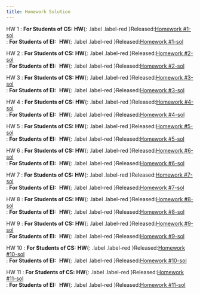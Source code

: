 ```yaml
---
title: Homework Solution
---
```


HW 1
: **For Students of CS:** **HW**{: .label .label-red }Released:[Homework #1-sol](https://basics.sjtu.edu.cn/~yangqizhe/pdf/la2024s/homework/LA-hw1forCSsol.pdf)  
: **For Students of EI:**&thinsp;&thinsp; **HW**{: .label .label-red }Released:[Homework #1-sol](https://basics.sjtu.edu.cn/~yangqizhe/pdf/la2024s/homework/LA-hw1forEIsol.pdf)  

HW 2
: **For Students of CS:** **HW**{: .label .label-red }Released:[Homework #2-sol](https://basics.sjtu.edu.cn/~yangqizhe/pdf/la2024s/homework/LA-hw2forCSsol.pdf)  
: **For Students of EI:**&thinsp;&thinsp; **HW**{: .label .label-red }Released:[Homework #2-sol](https://basics.sjtu.edu.cn/~yangqizhe/pdf/la2024s/homework/LA-hw2forEIsol.pdf)  

HW 3
: **For Students of CS:** **HW**{: .label .label-red }Released:[Homework #3-sol](https://basics.sjtu.edu.cn/~yangqizhe/pdf/la2024s/homework/LA-hw3forCSsol.pdf)  
: **For Students of EI:**&thinsp;&thinsp; **HW**{: .label .label-red }Released:[Homework #3-sol](https://basics.sjtu.edu.cn/~yangqizhe/pdf/la2024s/homework/LA-hw3forEIsol.pdf)  

HW 4
: **For Students of CS:** **HW**{: .label .label-red }Released:[Homework #4-sol](https://basics.sjtu.edu.cn/~yangqizhe/pdf/la2024s/homework/LA-hw4forCSsol.pdf)  
: **For Students of EI:**&thinsp;&thinsp; **HW**{: .label .label-red }Released:[Homework #4-sol](https://basics.sjtu.edu.cn/~yangqizhe/pdf/la2024s/homework/LA-hw4forEIsol.pdf)  

HW 5
: **For Students of CS:** **HW**{: .label .label-red }Released:[Homework #5-sol](https://basics.sjtu.edu.cn/~yangqizhe/pdf/la2024s/homework/LA-hw5forCSsol.pdf)  
: **For Students of EI:**&thinsp;&thinsp; **HW**{: .label .label-red }Released:[Homework #5-sol](https://basics.sjtu.edu.cn/~yangqizhe/pdf/la2024s/homework/LA-hw5forEIsol.pdf)  

HW 6
: **For Students of CS:** **HW**{: .label .label-red }Released:[Homework #6-sol](https://basics.sjtu.edu.cn/~yangqizhe/pdf/la2024s/homework/LA-hw6forCSsol.pdf)  
: **For Students of EI:**&thinsp;&thinsp; **HW**{: .label .label-red }Released:[Homework #6-sol](https://basics.sjtu.edu.cn/~yangqizhe/pdf/la2024s/homework/LA-hw6forEIsol.pdf)  

HW 7
: **For Students of CS:** **HW**{: .label .label-red }Released:[Homework #7-sol](https://basics.sjtu.edu.cn/~yangqizhe/pdf/la2024s/homework/LA-hw7forCSsol.pdf)  
: **For Students of EI:**&thinsp;&thinsp; **HW**{: .label .label-red }Released:[Homework #7-sol](https://basics.sjtu.edu.cn/~yangqizhe/pdf/la2024s/homework/LA-hw7forEIsol.pdf)  

HW 8
: **For Students of CS:** **HW**{: .label .label-red }Released:[Homework #8-sol](https://basics.sjtu.edu.cn/~yangqizhe/pdf/la2024s/homework/LA-hw8forCSsol.pdf)  
: **For Students of EI:**&thinsp;&thinsp; **HW**{: .label .label-red }Released:[Homework #8-sol](https://basics.sjtu.edu.cn/~yangqizhe/pdf/la2024s/homework/LA-hw8forEIsol.pdf)  

HW 9
: **For Students of CS:** **HW**{: .label .label-red }Released:[Homework #9-sol](https://basics.sjtu.edu.cn/~yangqizhe/pdf/la2024s/homework/LA-hw9forCSsol.pdf)  
: **For Students of EI:**&thinsp;&thinsp; **HW**{: .label .label-red }Released:[Homework #9-sol](https://basics.sjtu.edu.cn/~yangqizhe/pdf/la2024s/homework/LA-hw9forEIsol.pdf)  

HW 10
: **For Students of CS:** **HW**{: .label .label-red }Released:[Homework #10-sol](https://basics.sjtu.edu.cn/~yangqizhe/pdf/la2024s/homework/LA-hw10forCSsol.pdf)  
: **For Students of EI:**&thinsp;&thinsp; **HW**{: .label .label-red }Released:[Homework #10-sol](https://basics.sjtu.edu.cn/~yangqizhe/pdf/la2024s/homework/LA-hw10forEIsol.pdf)  

HW 11
: **For Students of CS:** **HW**{: .label .label-red }Released:[Homework #11-sol](https://basics.sjtu.edu.cn/~yangqizhe/pdf/la2024s/homework/LA-hw11forCSsol.pdf)  
: **For Students of EI:**&thinsp;&thinsp; **HW**{: .label .label-red }Released:[Homework #11-sol](https://basics.sjtu.edu.cn/~yangqizhe/pdf/la2024s/homework/LA-hw11forEIsol.pdf)  